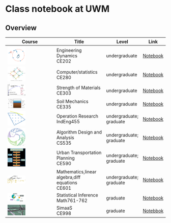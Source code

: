 # Class notebook at UWM

## Overview

| Course                                                       | Title                                                | Level                        | Link                            |
| ------------------------------------------------------------ | ---------------------------------------------------- | ---------------------------- | ------------------------------- |
| <img src="./CE202/Dynamics_img/dynamics_icon.svg" alt="dynamics_icon" style="max-width:40%" /> | Engineering Dynamics<br /> CE202                     | undergraduate                | [Notebook](CE202/Dynamics.md)   |
| <img src="./img/computer_statistics.png" alt="computer stats" style="max-width:40%;" /> | Computer/statistics <br />CE280                      | undergraduate                | [Notebook](CE280/statistics.md) |
| <img src="./img/strength.gif"  style="max-width:40%;" />     | Strength of Materials<br />CE303                     | undergraduate                | [Notebook](CE303/CE303.md)      |
| <img src="./img/soil mechanics.png" alt="soil_mecha" style="max-width:40%;" /> | Soil Mechanics <br />CE335                           | undergraduate                | [Notebook](CE335/README.md)     |
| <img src="./img/OR.png" style="max-width:40%;" />            | Operation Research<br />IndEng455                    | undergraduate;<br />graduate | [Notebook](IndEng455/README.md) |
| <img src="./img/Algorithm.png" style="max-width:40%;" />     | Algorithm Design and Analysis<br />CS535             | undergraduate;<br />graduate | [Notebook](CS535/README.md)     |
| <img src="./img/The-Four-step-model.png"  style="max-width:40%;" /> | Urban Transportation Planning<br />CE590             | undergraduate;<br />graduate | [Notebook](CE590/README.md)     |
| <img src="./img/ODE.svg" style="max-width:40%;" />           | Mathematics,linear algebra,diff equations<br />CE601 | undergraduate;<br />graduate | [Notebook](Math601/math601.md)  |
| <img src="./img/stats_inference.png"  style="max-width:40%;" /> | Statistical Inference<br />Math761-762               | graduate                     | [Notebook](Math7612/stat762.md) |
| <img src="./img/corsim.jpg"  style="max-width:40%;" />       | SimaaS<br />CE998                                    | graduate                     | [Notebbok](CE998/CE998.md)      |





